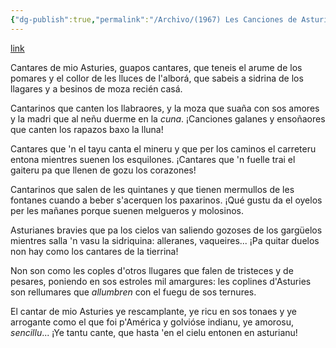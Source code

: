 ```yaml
---
{"dg-publish":true,"permalink":"/Archivo/(1967) Les Canciones de Asturies/","tags":["#Siglo_20","central","a1967","escrito","Luis_Aurelio_Álvarez","Buenos_Aires","Gijón","poema"]}
---
```


[link](https://cosescelebres.blogspot.com/2024/08/anu-1967-le-canciones-dasturies-de-luis.html)

Cantares de mio Asturies, guapos cantares,
que teneis el arume de los pomares
y el collor de les lluces de l'alborá,
que sabeis a sidrina de los llagares
y a besinos de moza recién casá.

Cantarinos que canten los llabraores,
y la moza que suaña con sos amores
y la madri que al neñu duerme en la *cuna*.
¡Canciones galanes y ensoñaores
que canten los rapazos baxo la lluna!

Cantares que 'n el tayu canta el mineru
y que per los caminos el carreteru
entona mientres suenen los esquilones.
¡Cantares que 'n fuelle trai el gaiteru
pa que llenen de gozu los corazones!

Cantarinos que salen de les quintanes
y que tienen mermullos de les fontanes
cuando a beber s'acerquen los paxarinos.
¡Qué gustu da el oyelos per les mañanes
porque suenen melgueros y molosinos.

Asturianes bravies que pa los cielos
van saliendo gozoses de los gargüelos
mientres salla 'n vasu la sidriquina:
alleranes, vaqueires... ¡Pa quitar duelos
non hay como los cantares de la tierrina!

Non son como les coples d'otros llugares
que falen de tristeces y de pesares,
poniendo en sos estroles mil amargures:
les coplines d'Asturies son rellumares
que *allumbren* con el fuegu de sos ternures.

El cantar de mio Asturies ye rescamplante,
ye ricu en sos tonaes y ye arrogante
como el que foi p'América y golvióse indianu,
ye amorosu, *sencillu*... ¡Ye tantu cante,
que hasta 'en el cielu entonen en asturianu!